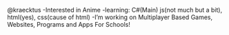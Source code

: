 @kraecktus
-Interested in Anime
-learning: C#(Main) js(not much but a bit), html(yes), css(cause of html)
-I’m working on Multiplayer Based Games, Websites, Programs and Apps For Schools!
